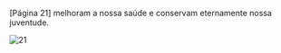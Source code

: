 [Página 21]
melhoram a nossa saúde
e conservam eternamente
nossa juventude.


![21](./img/page_21-01.jpg)
